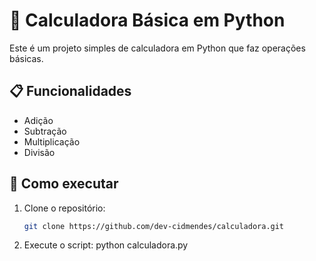 # 🐍 Calculadora Básica em Python

Este é um projeto simples de calculadora em Python que faz operações básicas.

## 📋 Funcionalidades
- Adição
- Subtração
- Multiplicação
- Divisão

## 🚀 Como executar
1. Clone o repositório:
   ```bash
   git clone https://github.com/dev-cidmendes/calculadora.git

2. Execute o script:
   python calculadora.py
